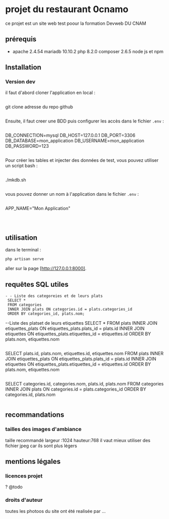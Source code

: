 # projet du restaurant  0cnamo
ce projet est un site web test poour la formation Devweb DU CNAM

## prérequis
- apache 2.4.54
mariadb 10.10.2
php 8.2.0
composer 2.6.5
node js et npm

## Installation

### Version dev
 il faut d'abord cloner l'application en local :
 ```
 ```
 git clone adresse du repo github
 ```
 ```
 Ensuite, il faut creer une BDD puis configurer les accès dans le fichier `.env` :
 ```
 ```
 DB_CONNECTION=mysql
 DB_HOST=127.0.0.1
 DB_PORT=3306
 DB_DATABASE=mon_application
 DB_USERNAME=mon_application
 DB_PASSWORD=123
```
```
Pour créer les tables et injecter des données de test, vous pouvez utiliser un script bash : 
```

```
./mkdb.sh
```
```
vous pouvez donner un nom à l'application dans le fichier `.env` : 
```
```
APP_NAME="Mon Application"
```

 
 ```
## utilisation 

dans le terminal :

```
php artisan serve 

```

aller sur la page [http://127.0.0.1:8000].

## requêtes SQL utiles

```
- - Liste des categoreies et de leurs plats
 SELECT * 
 FROM categories 
 INNER JOIN plats ON categories.id = plats.categories_id
 ORDER BY categories_id, plats.nom;

```
--Liste des platset de leurs etiquettes
SELECT *
FROM plats
INNER JOIN etiquettes_plats ON etiquettes_plats.plats_id = plats.id
INNER JOIN etiquettes ON etiquettes_plats.etiquettes_id = etiquettes.id
ORDER BY plats.nom, etiquettes.nom
```

```
SELECT plats.id, plats.nom, etiquettes.id, etiquettes.nom
FROM plats
INNER JOIN etiquettes_plats ON etiquettes_plats.plats_id = plats.id
INNER JOIN etiquettes ON etiquettes_plats.etiquettes_id = etiquettes.id
ORDER BY plats.nom, etiquettes.nom
```

```
SELECT categories.id, categories.nom, plats.id, plats.nom
FROM categories
INNER JOIN plats ON categories.id = plats.categories_id
ORDER BY categories.id, plats.nom
```
```

## recommandations

### tailles des images d'ambiance 
taille recommandé
largeur :1024
hauteur:768
il vaut mieux utiliser des fichier jpeg car ils sont plus légers 

## mentions légales 

### licences projet

? @todo

### droits d'auteur
toutes les photoos du site ont été realisée par ...

